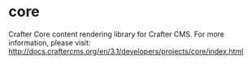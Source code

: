 core
====

Crafter Core content rendering library for Crafter CMS. For more information, please visit: http://docs.craftercms.org/en/3.1/developers/projects/core/index.html

